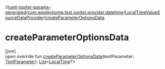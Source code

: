 //[junit-jupiter-params-generated](../../../index.md)/[com.wesleyhome.test.jupiter.provider.datetime](../index.md)/[LocalTimeValueSourceDataProvider](index.md)/[createParameterOptionsData](create-parameter-options-data.md)

# createParameterOptionsData

[jvm]\
open override fun [createParameterOptionsData](create-parameter-options-data.md)(testParameter: [TestParameter](../../com.wesleyhome.test.jupiter.provider/-test-parameter/index.md)): [List](https://kotlinlang.org/api/latest/jvm/stdlib/kotlin.collections/-list/index.html)&lt;[LocalTime](https://docs.oracle.com/javase/8/docs/api/java/time/LocalTime.html)?&gt;
